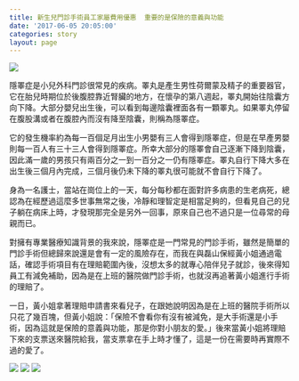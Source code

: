 ```yaml
---
title: 新生兒門診手術員工家屬費用優惠  重要的是保險的意義與功能
date: '2017-06-05 20:05:00'
categories: story
layout: page
---
```


![](https://www2.leishan.com.tw/pic/insurance/story/003/003-1.jpg)

隱睪症是小兒外科門診很常見的疾病。睪丸是產生男性荷爾蒙及精子的重要器官，它在胎兒時期位於後腹腔靠近腎臟的地方，在懷孕的第八週起，睪丸開始往陰囊方向下降。大部分嬰兒出生後，可以看到每邊陰囊裡面各有一顆睪丸。如果睪丸停留在腹股溝或者在腹腔內而沒有降至陰囊，則稱為隱睪症。

 它的發生機率約為每一百個足月出生小男嬰有三人會得到隱睪症，但是在早產男嬰則每一百人有三十三人會得到隱睪症。所幸大部分的隱睪會自己逐漸下降到陰囊，因此滿一歲的男孩只有兩百分之一到一百分之一仍有隱睪症。睪丸自行下降大多在出生後三個月內完成，三個月後仍未下降的睪丸很可能就不會自行下降了。

身為一名護士，當站在崗位上的一天，每分每秒都在面對許多病患的生老病死，總認為在經歷過這麼多世事無常之後，冷靜和理智定是相當足夠的，但看見自己的兒子躺在病床上時，才發現那完全是另外一回事，原來自己也不過只是一位尋常的母親而已。

對擁有專業醫療知識背景的我來說，隱睪症是一門常見的門診手術，雖然是簡單的門診手術但總歸來說還是會有一定的風險存在，而我在與磊山保經黃小姐通過電話，確認手術項目有在理賠範圍內後，沒想太多的就專心陪伴兒子就診，後來得知員工有減免補助，因為是在上班的醫院做門診手術，也就沒再追著黃小姐進行手術的理賠了。

一日，黃小姐拿著理賠申請書來看兒子，在跟她說明因為是在上班的醫院手術所以只花了幾百塊，但黃小姐說：「保險不會看你有沒有被減免，是大手術還是小手術，因為這就是保險的意義與功能，那是你對小朋友的愛。」後來當黃小姐將理賠下來的支票送來醫院給我，當支票拿在手上時才懂了，這是一份在需要時再實際不過的愛了。

![](https://www2.leishan.com.tw/pic/insurance/story/003/003-2.jpg)
![](https://www2.leishan.com.tw/pic/insurance/story/003/003-3.jpg)
![](https://www2.leishan.com.tw/pic/insurance/story/003/003-4.jpg)